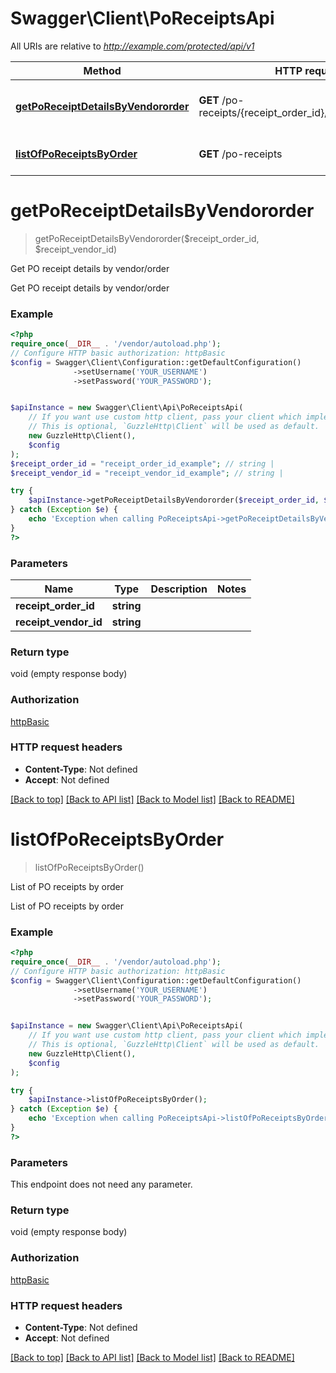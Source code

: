 # Swagger\Client\PoReceiptsApi

All URIs are relative to *http://example.com/protected/api/v1*

Method | HTTP request | Description
------------- | ------------- | -------------
[**getPoReceiptDetailsByVendororder**](PoReceiptsApi.md#getporeceiptdetailsbyvendororder) | **GET** /po-receipts/{receipt_order_id}/{receipt_vendor_id} | Get PO receipt details by vendor/order
[**listOfPoReceiptsByOrder**](PoReceiptsApi.md#listofporeceiptsbyorder) | **GET** /po-receipts | List of PO receipts by order

# **getPoReceiptDetailsByVendororder**
> getPoReceiptDetailsByVendororder($receipt_order_id, $receipt_vendor_id)

Get PO receipt details by vendor/order

Get PO receipt details by vendor/order

### Example
```php
<?php
require_once(__DIR__ . '/vendor/autoload.php');
// Configure HTTP basic authorization: httpBasic
$config = Swagger\Client\Configuration::getDefaultConfiguration()
              ->setUsername('YOUR_USERNAME')
              ->setPassword('YOUR_PASSWORD');


$apiInstance = new Swagger\Client\Api\PoReceiptsApi(
    // If you want use custom http client, pass your client which implements `GuzzleHttp\ClientInterface`.
    // This is optional, `GuzzleHttp\Client` will be used as default.
    new GuzzleHttp\Client(),
    $config
);
$receipt_order_id = "receipt_order_id_example"; // string | 
$receipt_vendor_id = "receipt_vendor_id_example"; // string | 

try {
    $apiInstance->getPoReceiptDetailsByVendororder($receipt_order_id, $receipt_vendor_id);
} catch (Exception $e) {
    echo 'Exception when calling PoReceiptsApi->getPoReceiptDetailsByVendororder: ', $e->getMessage(), PHP_EOL;
}
?>
```

### Parameters

Name | Type | Description  | Notes
------------- | ------------- | ------------- | -------------
 **receipt_order_id** | **string**|  |
 **receipt_vendor_id** | **string**|  |

### Return type

void (empty response body)

### Authorization

[httpBasic](../../README.md#httpBasic)

### HTTP request headers

 - **Content-Type**: Not defined
 - **Accept**: Not defined

[[Back to top]](#) [[Back to API list]](../../README.md#documentation-for-api-endpoints) [[Back to Model list]](../../README.md#documentation-for-models) [[Back to README]](../../README.md)

# **listOfPoReceiptsByOrder**
> listOfPoReceiptsByOrder()

List of PO receipts by order

List of PO receipts by order

### Example
```php
<?php
require_once(__DIR__ . '/vendor/autoload.php');
// Configure HTTP basic authorization: httpBasic
$config = Swagger\Client\Configuration::getDefaultConfiguration()
              ->setUsername('YOUR_USERNAME')
              ->setPassword('YOUR_PASSWORD');


$apiInstance = new Swagger\Client\Api\PoReceiptsApi(
    // If you want use custom http client, pass your client which implements `GuzzleHttp\ClientInterface`.
    // This is optional, `GuzzleHttp\Client` will be used as default.
    new GuzzleHttp\Client(),
    $config
);

try {
    $apiInstance->listOfPoReceiptsByOrder();
} catch (Exception $e) {
    echo 'Exception when calling PoReceiptsApi->listOfPoReceiptsByOrder: ', $e->getMessage(), PHP_EOL;
}
?>
```

### Parameters
This endpoint does not need any parameter.

### Return type

void (empty response body)

### Authorization

[httpBasic](../../README.md#httpBasic)

### HTTP request headers

 - **Content-Type**: Not defined
 - **Accept**: Not defined

[[Back to top]](#) [[Back to API list]](../../README.md#documentation-for-api-endpoints) [[Back to Model list]](../../README.md#documentation-for-models) [[Back to README]](../../README.md)

